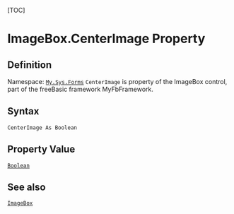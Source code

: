 [TOC]
# ImageBox.CenterImage Property

## Definition
Namespace: [`My.Sys.Forms`](My.Sys.Forms.md)
`CenterImage` is property of the ImageBox control, part of the freeBasic framework MyFbFramework.
## Syntax
```freeBasic
CenterImage As Boolean
```
## Property Value
[`Boolean`]("https://www.freebasic.net/wiki/KeyPgBoolean")
## See also
[`ImageBox`](ImageBox.md)
